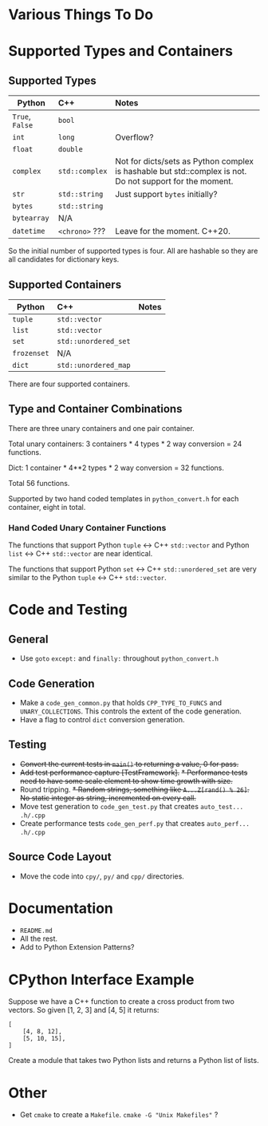 #  Various Things To Do

# Supported Types and Containers

## Supported Types

| Python            | C++               | Notes                             |
| ----------------- |:----------------- | :-------------------------------- |
| `True`, `False`   | `bool`            |                                   |
| `int`             | `long`            | Overflow?                         |
| `float`           | `double`          |                                   |
| `complex`         | `std::complex`    | Not for dicts/sets as Python complex is hashable but std::complex is not. Do not support for the moment. |
| `str`             | `std::string`     | Just support `bytes` initially?   |
| `bytes`           | `std::string`     |                                   |
| `bytearray`       | N/A               |                                   |
| `datetime`        | `<chrono>` ???    | Leave for the moment. C++20.      |

So the initial number of supported types is four.
All are hashable so they are all candidates for dictionary keys.

## Supported Containers

| Python        | C++                   | Notes                     |
| ------------- |:--------------------- | :------------------------ |
| `tuple`       | `std::vector`         |                           |
| `list`        | `std::vector`         |                           |
| `set`         | `std::unordered_set`  |                           |
| `frozenset`   | N/A                   |                           |
| `dict`        | `std::unordered_map`  |                           |

There are four supported containers.

## Type and Container Combinations

There are three unary containers and one pair container.

Total unary containers: 3 containers * 4 types * 2 way conversion = 24 functions.

Dict: 1 container * 4**2 types * 2 way conversion = 32 functions.

Total 56 functions.

Supported by two hand coded templates in `python_convert.h` for each container, eight in total.

### Hand Coded Unary Container Functions

The functions that support Python `tuple` <-> C++ `std::vector` and  Python `list` <-> C++ `std::vector` are near identical.

The functions that support Python `set` <-> C++ `std::unordered_set` are very similar to the Python `tuple` <-> C++ `std::vector`.

# Code and Testing

## General

* Use `goto` `except:` and `finally:` throughout `python_convert.h`

## Code Generation

* Make a `code_gen_common.py` that holds `CPP_TYPE_TO_FUNCS` and `UNARY_COLLECTIONS`. This controls the  extent of the code generation.
* Have a flag to control `dict` conversion generation.

## Testing

* ~~Convert the current tests in `main()` to returning a value, 0 for pass.~~
* ~~Add test performance capture [TestFramework].~~
~~* Performance tests need to have some scale element to show time growth with size.~~
* Round tripping.
~~* Random strings, something like `A...Z[rand() % 26]`. No static integer as string, incremented on every call.~~
* Move test generation to `code_gen_test.py` that creates `auto_test...` `.h/.cpp`
* Create performance tests `code_gen_perf.py` that creates `auto_perf...` `.h/.cpp`

## Source Code Layout

* Move the code into `cpy/`, `py/` and `cpp/` directories.

# Documentation

* `README.md`
* All the rest.
* Add to Python Extension Patterns?

# CPython Interface Example

Suppose we have a C++ function to create a cross product from two vectors.
So given [1, 2, 3] and [4, 5] it returns:

```text
[
    [4, 8, 12],
    [5, 10, 15],
]
```

Create a module that takes two Python lists and returns a Python list of lists.

# Other

* Get `cmake` to create a `Makefile`. `cmake -G "Unix Makefiles"` ?
